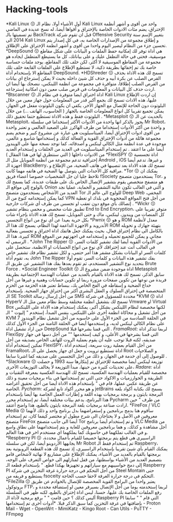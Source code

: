 # Hacking-tools
 *Kali Linux 😗   أول الأشياء أولا، نظام الـ Kali Linux واحد من أقوى و أشهر أنظمة الإختراق، يضم مئات الادوات الخاصة بالإختراق و أقواها أيضا، له نسخ عديدة في الماضي تم تسميتها بالـ BackTrack قبل ان تقوم شركة Offensive Security بتغيير الإسم سنة 2014 الى Kali Linux و إطلاق مجموعة من الإصدارات الخاصة به، في كل إصدار يتم تحسين جزء من النظام ليصير اليوم واحدا من أقوى و أشهر انظمة الإختراق على الإطلاق.  *DeepSound 😗  هي اداة توفر لك إمكانية حفظ الملفات و البيانات على شكل مقاطع موسيقية، فحتى في حالة التطفل عليك و على بياناتك، كل ما يستيطع المتطفل ايجاده هو مجموعة من المقاطع الموسيقية لا أكثر، لكن خلف تلك المقاطع، يوجد ملفات حساسة خاصة بك تم إخفائها بطريقة ذكية، لا تستطيع الإطلاع على الملفات القابعة خلف تلك المقاطع الا بإستخدام أداة DeepSound.   *HDShreder 😗  تسمح لك هذه الاداة بحذف القرص الصلب عن بكرة أبيه و حذف كل شيئ داخله بحيث لا يمكن إسترجاع اي بيانات من القرص الصلب إطلاقا، متوافرة في مجموعة من انظمة اللينكس، ننصحك بها أيضا ان اردت حذف كل البيانات و المعلومات في قرص صلب معين دون امكانية إسترجاعه.    *Btscanner 😗  اداة اختراق ايضا متوفرة في نظام الـ Kali Linux إن اردت الإطلاع عليها، هذه الادات تسمح لك بجمع أكبر قدر من المعلومات حول جهاز معين من خلال البلوتوث دون الحاجة للإتصال مع الجهاز الآخر، يكفي ان يكون البلوتوث مفعل في الجهاز، يمكن تجميع تقريبا كل انواع المعلومات الخاصة بالجهاز ( الحاسوب، الهاتف ...) من خلال البلوتوث فقط و هذه الاداة تستطيع حتما تحقيق ذلك .     *Metasploit 😗  بالحديث عن الـ Metasploit، يجوز بالذكر انها واحدة من الأدوات الأكثر إستخداما في سلسلة Mr Robot، و واحدة من أكثر الأدوات إستخداما من طرف الهاكرز على الصعيد العالمي و تعتبر واحدة من أقوى ادوات الإختراق أيضا، الميتاسبلويت هي عبارة عن مشروع كبير و ضخم يضم مجموعة هائلة من أدوات الإختراق القوية و الفعالة كذلك و إستخدامها شاسع و عالمي، موجودة في عدة انظمة مثل الكالي لينكس و أصدقائه، كما توجد نسخة منها على الويندوز أيضا على ما اعتقد .  تم إستخدام الميتاسبلويت في العديد من الحلقات و إستخدام العديد من الادوات داخلها ( التي سنتطرق لها في هذا المقال )   *FlexiSPY 😗  اداة تجسسية إحترافية تدعم مجموعة من انظمة الموبايل مثل الـ Android , iOS و غيرها، تدعم أيضا اجهزة الـ BlackBerry، تسمح لك هذه الاداة بعد تنصيبها في هاتف الضحية، من الإطلاع و مراقبة كل الأحداث التي يتوصل بها الضحية في هاتفه مهما كانت.   *Tor 😗  يمكنك ان تلاحظ جليا ان جل الشخصيات خصوصا أعضاء فريق fSociety يستخدمون متصفح Tor، و هو متصفح متخصص يقوم بتشفير الإتصال الخاص بك على طبقات عديدة، كما يسمح لك بالولوج إلى مواقع الـ Onion و التي في الغالب تكون عالية التشفير و الحماية، عمليا نجد العديد من الأشخاص يستخدمون متصفح Tor للولوج الى عالم الـ Deep Web المخفي، كما يمكن إستخدامه كنوع من الـ VPN من أجل فتح المواقع المحجوبة في بلدك او تغطية إتصالك بأي موقع دون تعقب او تجسس من طرف أي شركات خارجية .  *Wickr 😗  تطبيق شات مخصص و محمي بنظام تشفير End to End Encryption، متوفر تقريبا على كل المنصات من ويندوز، لينكس، ماك و حتى الموبايل، تسمح لك هذه الاداة بإجراء شات بكل حرية بعيدا عن أي نوع من انواع التجسس  *Pwnix 😗  و هو ROM معدل لأنظمة الأندرويد و الاجهزة الداعمة لهذا النظام، يسمح لك هذا الـ ROM بتهيئة جهازك و تحويله بالكامل الى نظام إختراق فعال، بحيث يمكنك جعل هاتفك اداة اختراق و تجسس بفعالية كبيرة، هذا الـ ROM مجاني و يمكن للجميع تحميله و إستخدامه في اجهزتهم من الموقع الرسمي له .    *John The Ripper 😗  من الأدوات القوية أيضا لفك تشفير كلمات السر، في الغالب انت عند إختراقك لأي نوع من انواع الحسابات او الانظمة، ستحصل على كلمات السر او البيانات بشكل مشفر هذا أمر حتمي، و لكل تشفير نظام فك تشفير خاص به، تقوم أداة John The Ripper بفك تشفير هذه البيانات و كلمات السر، تقوم أولا بتحديد نوع التشفير المستخدم، ثم تقوم بعدها بفك هذا التشفير عن طريق الـ Brute Force .   *Social Engineer Toolkit 😗  اداة موجودة ضمن مشروع الـ Metasploit سابق الذكر، تسمح لك هذه الاداة بالقيام بالعديد من عمليات الهندسة الإجتماعية بطريقة فريدة من نوعها من تكوين صفحات مزورة ربما او تكوين حسابات وهمية و غيرها من أجل خداع الضحية و إسقاطه في الفخ الخاص بك، ببساط تعتبر هذه الحزمة من الحزم المتخصصة في إختراق السلوك و العقل البشري أكثر من إختراق جهاز الضحية.   بإستخدام الـ SE Toolkit من أجل إرسال رسالة SMS محددة للمسؤول في شركة   *KVM 😗  اداة HyperV تسمح لك بتشغيل انظمة مختلفة وسط نظام معين مثل الـ Vmware او Virtual Box لكنها مخصصة لنظام اللينكس بشكل أكبر، يمكنك إستخدام هذه الاداة على اللينكس من أجل تشغيل و محاكاة انظمة أخرى على اللينكس، بنفس المبدأ، إستخدم " إليوت " الـ KVM في الحلقة السادسة من الجزء الأول على حاسوبه من أجل تشغيل نظام الويندوز 7 على نظام الكالي لينكس لديه، و إستخدمها أيضا في الحلقة الثامنة من الجزء الأول كذلك حين اراد تشغيل اداة DeepSound التي قمنا بشرحها قبلا .  *FramaRoot:*  لربما تتذكر اداة FlexiSpy التي قمنا بشرحها في الأعلى، و كيف إستخدمها "" من أجل دسها في جهاز صديقه، لكنه قبلا توجب عليه أن يقوم بعملية الروت للهاتف الخاص بصديقه من أجل تمكين إستخدام أداة FlexiSPY، من أجل القيام بعملية روت سريعة، إستخدم اداة FramaRoot، اداة تستطيع ترويت و جعل اي جهاز يحصل على الـ Root و الصلاحيات للوصول إلى أي خدمة في الجهاز، و ذلك من أجل التجسس على صديقه كما اشرنا سابقا .   *Slackware 😗  توزيعة لينكس أيضا مخصصة للإختراق تم إبتكارها سنة 1993 و حصلت على تحديثات كثيرة من حينها، مبدأ التوزيعة لا يخالف التوزيعات الأخرى،   *Radare:*   اداة مخصصة للقيام بعمليات الهندسة العكسية، تسمح لك الهندسة العكسية بمعرفة التقنيات و الطريقة و الخوارزميات و الاكواد حتى التي تم إستخدامها في بناء برمجيات معينة و ذلك عن طريقة عكس عملها، قام في  " بإستخدام هذه الاداة أيضا من أجل تحقيق أغراضه الخاصة.  *Pycharm:*  و هو محرر أكواد تابع لشركة jetBrains يسمح لك بكتابة أكواد بلغة البرمجة بايثون و برمجة برمجيات بهذه اللغة و إطارات العمل الخاصة بها أيضا بإستخدام هذا البرنامج، يدعم بيئات مختلفة أيضا، تم إستخدام محرر Pycharm من طرف "  حين ارادت صناعة برمجيات بلغة البرمجة بايثون بالطبع، هذا واضح أعتقد.   *FireFox / VLC Media 😗  سأقوم هنا بدمج برنامجين و إستعراضهما بدل برنامج واحد و ذلك لأنهما معروفين في الأصل و لا يحتاجان الى شرح مطول او مختصر كيفما كان، تم إستخدام متصفح FireFox أيضا الى جانب متصفح Tor و تم إستخدام أيضا برنامج VLC Media من أجل مشاهدة و  كذلك، و هما برنامجين معروفين للغاية و يتم إستخدامهما على نطاق واسع و في الغالب تملكهما في حاسوبك كما يملكهما اي مستخدم اخر في هذا العالم.   *Respberry PI 😗  الراسبيري هي قطع يتم برمجتها خصيصا للقيام بأعمال محددة، يجابهها الأردوينو أيضا، لكن في سلسلة Mr Robot تم إستخدام فقط الـ Raspberry، يمكنك القيام بأي شيئ تقريبا بإستخدام الراسبيري، إذ تسمح لك هذه القطعة الروبوتية بعد برمجتها بالقيام بالعديد من الأشياء، يمكنك الإطلاع على مشاريع لا نهائية لأشخاص قامو بتصميم العديد من الأشياء بواسطتها، من قفل لمنازلهم الى خواص التعرف على الوجه، إلى دمج حواسيبهم مع سياراتهم و تجهيزها بهكذا قطع.  " بإستخدام قطعة الـ Raspberry PI من أجل التحكم في درجة حرارة غرفة التخزين في شركة Steel Montain حتى يستطيع و فريقه من fsoceity التحكم في درجة حرارة الغرفة لاحقا حسب الحاجة.  *FileZilla 😗   يعتبر واحدا من البرامج القوية المخصصة للإتصال بالخوادم عن طريق بروتوكول FTP، لربما إستخدمته يوما من أجل الإتصال بسيرفر معين او إستضافة محددة و رفع الملفات الخاصة بك عليها، حسنا، ليس اداة إختراق بالطبع، لكنه ظهر في السلسلة أليس كذلك ؟ حين قامت "  " برفع برمجية لأداة الـ Raspberry PI التي قام " " سابقا بإضافتها في غرفة التخزين كما سبق الذكر قبلا.  *أدوات أخرى تم إستخدامها    - Proton Mail   - Wget   - OpenWrt  - MimiKatz  - Kingo Root  - Can Utils  - PuTTY  - FFmpeg
